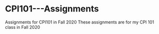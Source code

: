 # CPI101---Assignments
Assignments for CPI101 in Fall 2020
These assignments are for my CPI 101 class in Fall 2020
